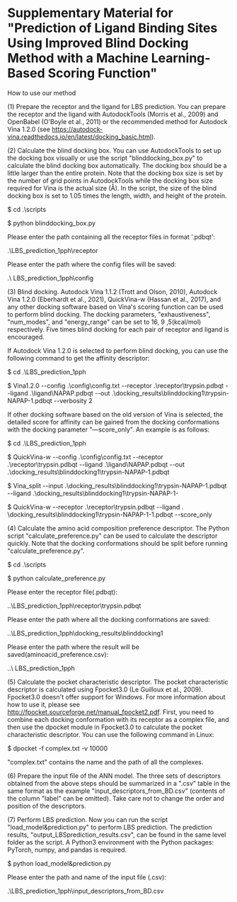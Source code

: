 # Supplementary Material for "Prediction of Ligand Binding Sites Using Improved Blind Docking Method with a Machine Learning-Based Scoring Function"

How to use our method

(1)	Prepare the receptor and the ligand for LBS prediction. You can prepare the receptor and the ligand with AutodockTools (Morris et al., 2009) and OpenBabel (O'Boyle et al., 2011) or the recommended method for Autodock Vina 1.2.0 (see https://autodock-vina.readthedocs.io/en/latest/docking_basic.html).

(2)	Calculate the blind docking box. You can use AutodockTools to set up the docking box visually or use the script "blinddocking_box.py" to calculate the blind docking box automatically. The docking box should be a little larger than the entire protein. Note that the docking box size is set by the number of grid points in AutodockTools while the docking box size required for Vina is the actual size (Å). In the script, the size of the blind docking box is set to 1.05 times the length, width, and height of the protein. 

$ cd .\scripts

$ python blinddocking_box.py

  Please enter the path containing all the receptor files in format '.pdbqt':
 
  .\LBS_prediction_1pph\receptor
 
  Please enter the path where the config files will be saved:
 
  .\ LBS_prediction_1pph\config
 
(3)	Blind docking. Autodock Vina 1.1.2 (Trott and Olson, 2010), Autodock Vina 1.2.0 (Eberhardt et al., 2021), QuickVina-w (Hassan et al., 2017), and any other docking software based on Vina's scoring function can be used to perform blind docking. The docking parameters, "exhaustiveness", "num_modes", and "energy_range" can be set to 16, 9 ,5(kcal/mol) respectively. Five times blind docking for each pair of receptor and ligand is encouraged.

If Autodock Vina 1.2.0 is selected to perform blind docking, you can use the following command to get the affinity descriptor:

$ cd .\LBS_prediction_1pph

$ Vina1.2.0 --config .\config\config.txt --receptor .\receptor\trypsin.pdbqt --ligand .\ligand\NAPAP.pdbqt --out .\docking_results\blinddocking1\trypsin-NAPAP-1.pdbqt --verbosity 2

If other docking software based on the old version of Vina is selected, the detailed score for affinity can be gained from the docking conformations with the docking parameter "—score_only". An example is as follows:

$ cd .\LBS_prediction_1pph

$ QuickVina-w --config .\config\config.txt --receptor .\receptor\trypsin.pdbqt --ligand .\ligand\NAPAP.pdbqt --out .\docking_results\blinddocking1\trypsin-NAPAP-1.pdbqt 

$ Vina_split --input .\docking_results\blinddocking1\trypsin-NAPAP-1.pdbqt --ligand .\docking_results\blinddocking1\trypsin-NAPAP-1-

$ QuickVina-w --receptor .\receptor\trypsin.pdbqt --ligand . \docking_results\blinddocking1\trypsin-NAPAP-1-1.pdbqt --score_only

(4)	Calculate the amino acid composition preference descriptor. The Python script "calculate_preference.py" can be used to calculate the descriptor quickly. Note that the docking conformations should be split before running "calculate_preference.py".

$ cd .\scripts

$ python calculate_preference.py

  Please enter the receptor file(.pdbqt):
 
  ..\LBS_prediction_1pph\receptor\trypsin.pdbqt
 
  Please enter the path where all the docking conformations are saved:
 
  ..\LBS_prediction_1pph\docking_results\blinddocking1
 
  Please enter the path where the result will be saved(aminoacid_preference.csv):
 
  ..\ LBS_prediction_1pph

(5)	Calculate the pocket characteristic descriptor. The pocket characteristic descriptor is calculated using Fpocket3.0 (Le Guilloux et al., 2009). Fpocket3.0 doesn't offer support for Windows. For more information about how to use it, please see http://fpocket.sourceforge.net/manual_fpocket2.pdf. First, you need to combine each docking conformation with its receptor as a complex file, and then use the dpocket module in Fpocket3.0 to calculate the pocket characteristic descriptor. You can use the following command in Linux:

$ dpocket -f complex.txt -v 10000

"complex.txt" contains the name and the path of all the complexes.

(6)	Prepare the input file of the ANN model. The three sets of descriptors obtained from the above steps should be summarized in a ".csv" table in the same format as the example "input_descriptors_from_BD.csv" (contents of the column "label" can be omitted). Take care not to change the order and position of the descriptors. 

(7)	Perform LBS prediction. Now you can run the script "load_model&prediction.py" to perform LBS prediction. The prediction results,  "output_LBSprediction_results.csv", can be found in the same level folder as the script. A Python3 environment with the Python packages: PyTorch, numpy, and pandas is required.

$ python load_model&prediction.py

  Please enter the path and name of the input file (.csv):
 
  .\LBS_prediction_1pph\input_descriptors_from_BD.csv

